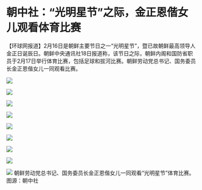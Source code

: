 # 朝中社：“光明星节”之际，金正恩偕女儿观看体育比赛

【环球网报道】2月16日是朝鲜主要节日之一“光明星节”，暨已故朝鲜最高领导人金正日诞辰日。朝鲜中央通讯社18日报道称，该节日之际，朝鲜内阁和国防省职员于2月17日举行体育比赛，包括足球和拔河比赛。朝鲜劳动党总书记、国务委员长金正恩偕女儿一同观看比赛。

![](https://inews.gtimg.com/newsapp_bt/0/15672465952/1000)

![](https://inews.gtimg.com/newsapp_bt/0/15672465930/1000)

![](https://inews.gtimg.com/newsapp_bt/0/15672465955/1000)

![](https://inews.gtimg.com/newsapp_bt/0/15672465944/1000)

![](https://inews.gtimg.com/newsapp_bt/0/15672465948/1000)

![](https://inews.gtimg.com/newsapp_bt/0/15672465961/1000)

![](https://inews.gtimg.com/newsapp_bt/0/15672465934/1000)

![](https://inews.gtimg.com/newsapp_bt/0/15672465939/1000)

![](https://inews.gtimg.com/newsapp_bt/0/15672465923/1000)
朝鲜劳动党总书记、国务委员长金正恩偕女儿一同观看“光明星节”体育比赛。图源：朝中社

